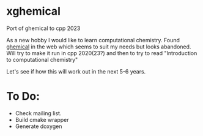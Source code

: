 # xghemical
Port of ghemical to cpp 2023

As a new hobby I would like to learn computational chemistry. Found [ghemical](https://www.bioinformatics.org/ghemical/ghemical/index.html) in the web which seems to suit my needs but looks abandoned.
Will try to make it run in cpp 2020(23?) and then to try to read "Introduction to computational chemistry"

Let's see if how this will work out in the next 5-6 years.

# To Do:
- Check mailing list.
- Build cmake wrapper
- Generate doxygen
